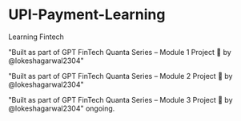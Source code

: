 # UPI-Payment-Learning
Learning Fintech


"Built as part of GPT FinTech Quanta Series – Module 1 Project 💼 by @lokeshagarwal2304"

"Built as part of GPT FinTech Quanta Series – Module 2 Project 💼 by @lokeshagarwal2304"

"Built as part of GPT FinTech Quanta Series – Module 3 Project 💼 by @lokeshagarwal2304" ongoing.
